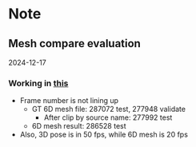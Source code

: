 # Note


## Mesh compare evaluation
2024-12-17

### Working in [this](conversion_scripts/MB_np_smpl_to_angles_3DSSPP.py)
- Frame number is not lining up
  - GT 6D mesh file: 287072 test, 277948 validate
    - After clip by source name: 277992 test
  - 6D mesh result: 286528 test
- Also, 3D pose is in 50 fps, while 6D mesh is 20 fps

